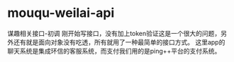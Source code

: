 # mouqu-weilai-api
谋趣相关接口-初调
刚开始写接口，没有加上token验证这是一个很大的问题，另外还有就是面向对象没有吃透，所有就用了一种最简单的接口方式。
  这里app的聊天系统是集成环信的客服系统，而支付我们用的是ping++平台的支付系统。
